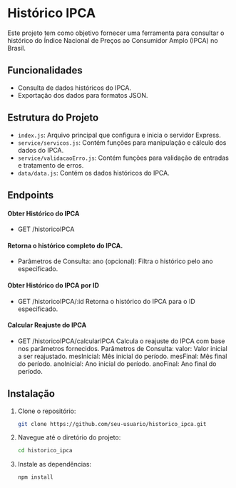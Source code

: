 # Histórico IPCA

Este projeto tem como objetivo fornecer uma ferramenta para consultar o histórico do Índice Nacional de Preços ao Consumidor Amplo (IPCA) no Brasil.

## Funcionalidades

- Consulta de dados históricos do IPCA.
- Exportação dos dados para formatos JSON.

## Estrutura do Projeto

- `index.js`: Arquivo principal que configura e inicia o servidor Express.
- `service/servicos.js`: Contém funções para manipulação e cálculo dos dados do IPCA.
- `service/validacaoErro.js`: Contém funções para validação de entradas e tratamento de erros.
- `data/data.js`: Contém os dados históricos do IPCA.

## Endpoints

#### Obter Histórico do IPCA

- GET /historicoIPCA

#### Retorna o histórico completo do IPCA.

- Parâmetros de Consulta:
  ano (opcional): Filtra o histórico pelo ano especificado.

#### Obter Histórico do IPCA por ID

- GET /historicoIPCA/:id
  Retorna o histórico do IPCA para o ID especificado.

#### Calcular Reajuste do IPCA

- GET /historicoIPCA/calcularIPCA
  Calcula o reajuste do IPCA com base nos parâmetros fornecidos.
  Parâmetros de Consulta:
  valor: Valor inicial a ser reajustado.
  mesInicial: Mês inicial do período.
  mesFinal: Mês final do período.
  anoInicial: Ano inicial do período.
  anoFinal: Ano final do período.

## Instalação

1. Clone o repositório:
   ```bash
   git clone https://github.com/seu-usuario/historico_ipca.git
   ```
2. Navegue até o diretório do projeto:
   ```bash
   cd historico_ipca
   ```
3. Instale as dependências:
   ```bash
   npm install
 ```

